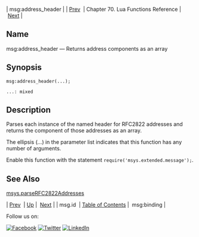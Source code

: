 | msg:address_header |
| [Prev](lua.ref.msg.id.php)  | Chapter 70. Lua Functions Reference |  [Next](lua.ref.msg_binding.php) |

<a name="lua.ref.msg_address_header"></a>
## Name

msg:address_header — Returns address components as an array

<a name="idp16631840"></a>
## Synopsis

`msg:address_header(...);`

`...: mixed`<a name="idp16634816"></a>
## Description

Parses each instance of the named header for RFC2822 addresses and returns the component of those addresses as an array.

The ellipsis (...) in the parameter list indicates that this function has any number of arguments.

Enable this function with the statement `require('msys.extended.message');`.

<a name="idp16638256"></a>
## See Also

[msys.parseRFC2822Addresses](lua.ref.msys.parseRFC2822Addresses.php "msys.parseRFC2822Addresses")

| [Prev](lua.ref.msg.id.php)  | [Up](lua.function.details.php) |  [Next](lua.ref.msg_binding.php) |
| msg.id  | [Table of Contents](index.php) |  msg:binding |

Follow us on:

[![Facebook](https://support.messagesystems.com/images/icon-facebook.png)](http://www.facebook.com/messagesystems) [![Twitter](https://support.messagesystems.com/images/icon-twitter.png)](http://twitter.com/#!/MessageSystems) [![LinkedIn](https://support.messagesystems.com/images/icon-linkedin.png)](http://www.linkedin.com/company/message-systems)